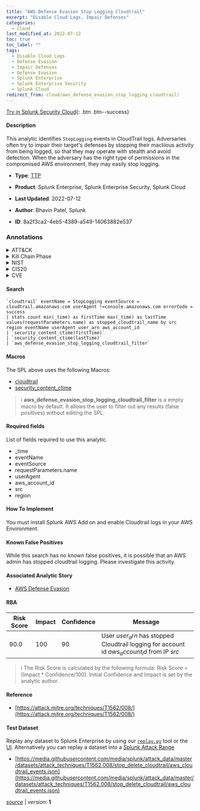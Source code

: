 ```yaml
---
title: "AWS Defense Evasion Stop Logging Cloudtrail"
excerpt: "Disable Cloud Logs, Impair Defenses"
categories:
  - Cloud
last_modified_at: 2022-07-12
toc: true
toc_label: ""
tags:
  - Disable Cloud Logs
  - Defense Evasion
  - Impair Defenses
  - Defense Evasion
  - Splunk Enterprise
  - Splunk Enterprise Security
  - Splunk Cloud
redirect_from: cloud/aws_defense_evasion_stop_logging_cloudtrail/
---
```




[Try in Splunk Security Cloud](https://www.splunk.com/en_us/cyber-security.html){: .btn .btn--success}

#### Description

This analytic identifies `StopLogging` events in CloudTrail logs. Adversaries often try to impair their target&#39;s defenses by stopping their macliious activity from being logged, so that they may operate with stealth and avoid detection. When the adversary has the right type of permissions in the compromised AWS environment, they may easily stop logging.

- **Type**: [TTP](https://github.com/splunk/security_content/wiki/Detection-Analytic-Types)
- **Product**: Splunk Enterprise, Splunk Enterprise Security, Splunk Cloud

- **Last Updated**: 2022-07-12
- **Author**: Bhavin Patel, Splunk
- **ID**: 8a2f3ca2-4eb5-4389-a549-14063882e537

### Annotations
<details>
  <summary>ATT&CK</summary>

<div markdown="1">

#### [ATT&CK](https://attack.mitre.org/)

| ID          | Technique   | Tactic         |
| ----------- | ----------- |--------------- |
| [T1562.008](https://attack.mitre.org/techniques/T1562/008/) | Disable Cloud Logs | Defense Evasion |

| [T1562](https://attack.mitre.org/techniques/T1562/) | Impair Defenses | Defense Evasion |

</div>
</details>


<details>
  <summary>Kill Chain Phase</summary>

<div markdown="1">

* Actions on Objectives


</div>
</details>


<details>
  <summary>NIST</summary>

<div markdown="1">

* DE.CM



</div>
</details>

<details>
  <summary>CIS20</summary>

<div markdown="1">

* CIS 3
* CIS 5
* CIS 16



</div>
</details>

<details>
  <summary>CVE</summary>

<div markdown="1">


</div>
</details>


#### Search

```
`cloudtrail` eventName = StopLogging eventSource = cloudtrail.amazonaws.com userAgent !=console.amazonaws.com errorCode = success
| stats count min(_time) as firstTime max(_time) as lastTime values(requestParameters.name) as stopped_cloudtrail_name by src region eventName userAgent user_arn aws_account_id 
| `security_content_ctime(firstTime)`
| `security_content_ctime(lastTime)` 
| `aws_defense_evasion_stop_logging_cloudtrail_filter`
```

#### Macros
The SPL above uses the following Macros:
* [cloudtrail](https://github.com/splunk/security_content/blob/develop/macros/cloudtrail.yml)
* [security_content_ctime](https://github.com/splunk/security_content/blob/develop/macros/security_content_ctime.yml)

> :information_source:
> **aws_defense_evasion_stop_logging_cloudtrail_filter** is a empty macro by default. It allows the user to filter out any results (false positives) without editing the SPL.



#### Required fields
List of fields required to use this analytic.
* _time
* eventName
* eventSource
* requestParameters.name
* userAgent
* aws_account_id
* src
* region



#### How To Implement
You must install Splunk AWS Add on and enable Cloudtrail logs in your AWS Environment.
#### Known False Positives
While this search has no known false positives, it is possible that an AWS admin has stopped cloudtrail logging. Please investigate this activity.

#### Associated Analytic Story
* [AWS Defense Evasion](/stories/aws_defense_evasion)




#### RBA

| Risk Score  | Impact      | Confidence   | Message      |
| ----------- | ----------- |--------------|--------------|
| 90.0 | 100 | 90 | User $user_arn$ has stopped Cloudtrail logging for account id $aws_account_id$ from IP $src$ |


> :information_source:
> The Risk Score is calculated by the following formula: Risk Score = (Impact * Confidence/100). Initial Confidence and Impact is set by the analytic author.


#### Reference

* [https://attack.mitre.org/techniques/T1562/008/](https://attack.mitre.org/techniques/T1562/008/)



#### Test Dataset
Replay any dataset to Splunk Enterprise by using our [`replay.py`](https://github.com/splunk/attack_data#using-replaypy) tool or the [UI](https://github.com/splunk/attack_data#using-ui).
Alternatively you can replay a dataset into a [Splunk Attack Range](https://github.com/splunk/attack_range#replay-dumps-into-attack-range-splunk-server)

* [https://media.githubusercontent.com/media/splunk/attack_data/master/datasets/attack_techniques/T1562.008/stop_delete_cloudtrail/aws_cloudtrail_events.json](https://media.githubusercontent.com/media/splunk/attack_data/master/datasets/attack_techniques/T1562.008/stop_delete_cloudtrail/aws_cloudtrail_events.json)



[*source*](https://github.com/splunk/security_content/tree/develop/detections/cloud/aws_defense_evasion_stop_logging_cloudtrail.yml) \| *version*: **1**